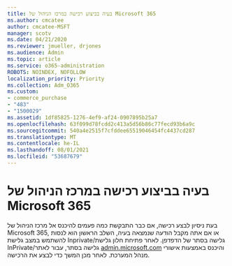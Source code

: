 ```yaml
---
title: בעיה בביצוע רכישה במרכז הניהול של Microsoft 365
ms.author: cmcatee
author: cmcatee-MSFT
manager: scotv
ms.date: 04/21/2020
ms.reviewer: jmueller, drjones
ms.audience: Admin
ms.topic: article
ms.service: o365-administration
ROBOTS: NOINDEX, NOFOLLOW
localization_priority: Priority
ms.collection: Adm_O365
ms.custom:
- commerce_purchase
- "483"
- "1500029"
ms.assetid: 1df85825-1276-4ef9-af24-0907895b25a7
ms.openlocfilehash: 63f099d78fcdd2c413a5d56b86c77fecd93b6a9c
ms.sourcegitcommit: 540a4e2515f7cfddee65519046454fc4437cd287
ms.translationtype: MT
ms.contentlocale: he-IL
ms.lasthandoff: 08/01/2021
ms.locfileid: "53687679"
---
```

# <a name="trouble-completing-a-purchase-in-the-microsoft-365-admin-center"></a>בעיה בביצוע רכישה במרכז הניהול של Microsoft 365

בעת ניסיון לבצע רכישה, אם כבר התבקשת כמה פעמים להיכנס אל מרכז הניהול של Microsoft 365, או אם אתה מקבל הודעה שנמצאה בעיה, השלב הראשון הוא לנסות להשתמש במצב גלישת Inprivate/גלישה בסתר של הדפדפן. לאחר פתיחת חלון גלישת InPrivate/גלישה בסתר, עבור לאתר [admin.microsoft.com](https://admin.microsoft.com) והיכנס באמצעות אישורי מנהל המערכת. לאחר מכן המשך כדי לבצע את הרכישה.